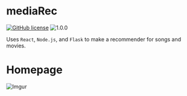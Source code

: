 # mediaRec
[![GitHub license](https://img.shields.io/github/license/Naereen/StrapDown.js.svg)](https://github.com/ptwu/distributed-texasholdem/blob/master/LICENSE)
![1.0.0](https://img.shields.io/badge/version-1.0.0-blue.svg)

Uses `React`, `Node.js`, and `Flask` to make a recommender for songs and movies. 

# Homepage
![Imgur](https://imgur.com/VSXBeJt)

